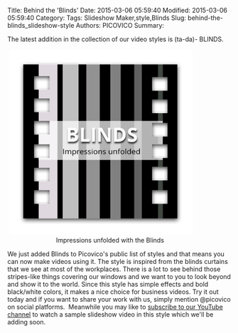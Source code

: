 Title: Behind the 'Blinds'
Date: 2015-03-06 05:59:40
Modified: 2015-03-06 05:59:40
Category: 
Tags: Slideshow Maker,style,Blinds
Slug: behind-the-blinds_slideshow-style
Authors: PICOVICO
Summary: 

The latest addition in the collection of our video styles is (ta-da)- BLINDS.
<div class="mceTemp mceIEcenter" style="text-align: center;"><dl id="attachment_794" class="wp-caption aligncenter" style="width: 422px;"><dt class="wp-caption-dt"><a href="theme/wp-content/uploads/2015/03/Blinds1.png"><img class=" wp-image-794 " title="Blinds" src="theme/wp-content/uploads/2015/03/Blinds1.png" alt="Blinds Style" width="412" height="418" /></a></dt><dd class="wp-caption-dd">Impressions unfolded with the Blinds</dd></dl></div>
We just added Blinds to Picovico's public list of styles and that means you can now make videos using it. The style is inspired from the blinds curtains that we see at most of the workplaces. There is a lot to see behind those stripes-like things covering our windows and we want to you to look beyond and show it to the world. Since this style has simple effects and bold black/white colors, it makes a nice choice for business videos. Try it out today and if you want to share your work with us, simply mention @picovico on social platforms.  Meanwhile you may like to <a href="https://www.youtube.com/channel/UC0sFZ1KMw9yVvNbLh4NS_Bg?sub_confirmation=1" target="_blank">subscribe to our YouTube channel</a> to watch a sample slideshow video in this style which we'll be adding soon.